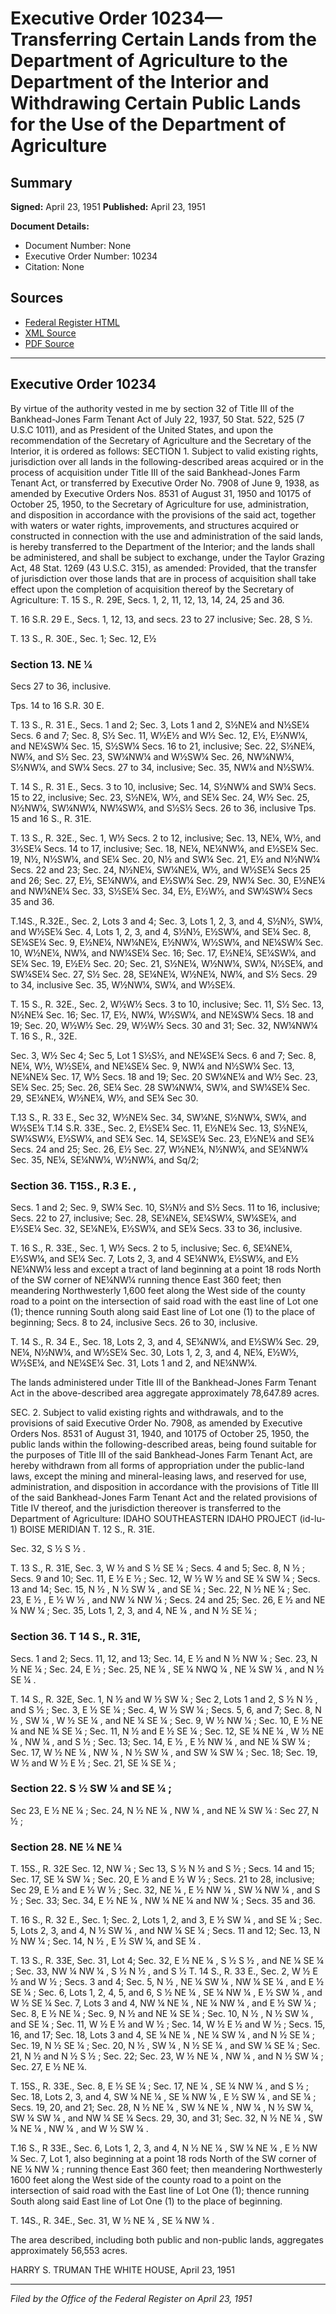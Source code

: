 # Executive Order 10234—Transferring Certain Lands from the Department of Agriculture to the Department of the Interior and Withdrawing Certain Public Lands for the Use of the Department of Agriculture

## Summary

**Signed:** April 23, 1951
**Published:** April 23, 1951

**Document Details:**
- Document Number: None
- Executive Order Number: 10234
- Citation: None

## Sources
- [Federal Register HTML](https://www.presidency.ucsb.edu/documents/executive-order-10234-transferring-certain-lands-from-the-department-agriculture-the)
- [XML Source](None)
- [PDF Source](None)

---

## Executive Order 10234

By virtue of the authority vested in me by section 32 of Title III of the Bankhead-Jones Farm Tenant Act of July 22, 1937, 50 Stat. 522, 525 (7 U.S.C 1011), and as President of the United States, and upon the recommendation of the Secretary of Agriculture and the Secretary of the Interior, it is ordered as follows:
SECTION 1. Subject to valid existing rights, jurisdiction over all lands in the following-described areas acquired or in the process of acquisition under Title III of the said Bankhead-Jones Farm Tenant Act, or transferred by Executive Order No. 7908 of June 9, 1938, as amended by Executive Orders Nos. 8531 of August 31, 1950 and 10175 of October 25, 1950, to the Secretary of Agriculture for use, administration, and disposition in accordance with the provisions of the said act, together with waters or water rights, improvements, and structures acquired or constructed in connection with the use and administration of the said lands, is hereby transferred to the Department of the Interior; and the lands shall be administered, and shall be subject to exchange, under the Taylor Grazing Act, 48 Stat. 1269 (43 U.S.C. 315), as amended: Provided, that the transfer of jurisdiction over those lands that are in process of acquisition shall take effect upon the completion of acquisition thereof by the Secretary of Agriculture:
T. 15 S., R. 29E,
Secs. 1, 2, 11, 12, 13, 14, 24, 25 and 36.

T. 16 S.R. 29 E.,
Secs. 1, 12, 13, and secs. 23 to 27 inclusive;
Sec. 28, S ½.

T. 13 S., R. 30E.,
Sec. 1;
Sec. 12, E½
### Section 13. NE ¼

Secs 27 to 36, inclusive.

Tps. 14 to 16 S.R. 30 E.

T. 13 S., R. 31 E.,
Secs. 1 and 2;
Sec. 3, Lots 1 and 2, S½NE¼ and N½SE¼
Secs. 6 and 7;
Sec. 8, S½
Sec. 11, W½E½ and W½
Sec. 12, E½, E½NW¼, and NE¼SW¼
Sec. 15, S½SW¼
Secs. 16 to 21, inclusive;
Sec. 22, S½NE¼, NW¼, and S½
Sec. 23, SW¼NW¼ and W½SW¼
Sec. 26, NW¼NW¼, S½NW¼, and SW¼
Secs. 27 to 34, inclusive;
Sec. 35, NW¼ and N½SW¼.

T. 14 S., R. 31 E.,
Secs. 3 to 10, inclusive;
Sec. 14, S½NW¼ and SW¼
Secs. 15 to 22, inclusive;
Sec. 23, S½NE¼, W½, and SE¼
Sec. 24, W½
Sec. 25, N½NW¼, SW¼NW¼, NW¼SW¼, and S½S½
Secs. 26 to 36, inclusive
Tps. 15 and 16 S., R. 31E.

T. 13 S., R. 32E.,
Sec. 1, W½
Secs. 2 to 12, inclusive;
Sec. 13, NE¼, W½, and 3½SE¼
Secs. 14 to 17, inclusive;
Sec. 18, NE¼, NE¼NW¼, and E½SE¼
Sec. 19, N½, N½SW¼, and SE¼
Sec. 20, N½ and SW¼
Sec. 21, E½ and N½NW¼
Secs. 22 and 23;
Sec. 24, N½NE¼, SW¼NE¼, W½, and W½SE¼
Secs 25 and 26;
Sec. 27, E½, SE¼NW¼, and E½SW¼
Sec. 29, NW¼
Sec. 30, E½NE¼ and NW¼NE¼
Sec. 33, S½SE¼
Sec. 34, E½, E½W½, and SW¼SW¼
Secs 35 and 36.

T.14S., R.32E.,
Sec. 2, Lots 3 and 4;
Sec. 3, Lots 1, 2, 3, and 4, S½N½, SW¼, and W½SE¼
Sec. 4, Lots 1, 2, 3, and 4, S½N½, E½SW¼, and SE¼
Sec. 8, SE¼SE¼
Sec. 9, E½NE¼, NW¼NE¼, E½NW¼, W½SW¼, and NE¼SW¼
Sec. 10, W½NE¼, NW¼, and NW¼SE¼
Sec. 16;
Sec. 17, E½NE¼, SE¼SW¼, and SE¼
Sec. 19, E½E½
Sec. 20;
Sec. 21, S½NE¼, W½NW¼, SW¼, N½SE¼, and SW¼SE¼
Sec. 27, S½
Sec. 28, SE¼NE¼, W½NE¼, NW¼, and S½
Secs. 29 to 34, inclusive
Sec. 35, W½NW¼, SW¼, and W½SE¼.

T. 15 S., R. 32E.,
Sec. 2, W½W½
Secs. 3 to 10, inclusive;
Sec. 11, S½
Sec. 13, N½NE¼
Sec. 16;
Sec. 17, E½, NW¼, W½SW¼, and NE¼SW¼
Secs. 18 and 19;
Sec. 20, W½W½
Sec. 29, W½W½
Secs. 30 and 31;
Sec. 32, NW¼NW¼
T. 16 S., R., 32E.

Sec. 3, W½
Sec 4;
Sec 5, Lot 1 S½S½, and NE¼SE¼
Secs. 6 and 7;
Sec. 8, NE¼, W½, W½SE¼, and NE¼SE¼
Sec. 9, NW¼ and N½SW¼
Sec. 13, NE¼NE¼
Sec. 17, W½
Secs. 18 and 19;
Sec. 20 SW¼NE¼ and W½
Sec. 23, SE¼
Sec. 25;
Sec. 26, SE¼
Sec. 28 SW¼NW¼, SW¼, and SW¼SE¼
Sec. 29, SE¼NE¼, W½NE¼, W½, and SE¼
Sec 30.

T.13 S., R. 33 E.,
Sec 32, W½NE¼
Sec. 34, SW¼NE, S½NW¼, SW¼, and W½SE¼
T.14 S.R. 33E.,
Sec. 2, E½SE¼
Sec. 11, E½NE¼
Sec. 13, S½NE¼, SW¼SW¼, E½SW¼, and SE¼
Sec. 14, SE¼SE¼
Sec. 23, E½NE¼ and SE¼
Secs. 24 and 25;
Sec. 26, E½
Sec. 27, W½NE¼, N½NW¼, and SE¼NW¼
Sec. 35, NE¼, SE¼NW¼, W½NW¼, and Sq/2;
### Section 36. T15S., R.3 E. ,

Secs. 1 and 2;
Sec. 9, SW¼
Sec. 10, S½N½ and S½
Secs. 11 to 16, inclusive;
Secs. 22 to 27, inclusive;
Sec. 28, SE¼NE¼, SE¼SW¼, SW¼SE¼, and E½SE¼
Sec. 32, SE¼NE¼, E½SW¼, and SE¼
Secs. 33 to 36, inclusive.

T. 16 S., R. 33E.,
Sec. 1, W½
Secs. 2 to 5, inclusive;
Sec. 6, SE¼NE¼, E½SW¼, and SE¼
Sec. 7, Lots 2, 3, and 4 SE¼NW¼, E½SW¼, and E½ NE¼NW¼ less and except a tract of land beginning at a point 18 rods North of the SW corner of NE¼NW¼ running thence East 360 feet; then meandering Northwesterly 1,600 feet along the West side of the county road to a point on the intersection of said road with the east line of Lot one (1); thence running South along said East line of Lot one (1) to the place of beginning;
Secs. 8 to 24, inclusive
Secs. 26 to 30, inclusive.

T. 14 S., R. 34 E.,
Sec. 18, Lots 2, 3, and 4, SE¼NW¼, and E½SW¼
Sec. 29, NE¼, N½NW¼, and W½SE¼
Sec. 30, Lots 1, 2, 3, and 4, NE¼, E½W½, W½SE¼, and NE¼SE¼
Sec. 31, Lots 1 and 2, and NE¼NW¼.

The lands administered under Title III of the Bankhead-Jones Farm Tenant Act in the above-described area aggregate approximately 78,647.89 acres.

SEC. 2. Subject to valid existing rights and withdrawals, and to the provisions of said Executive Order No. 7908, as amended by Executive Orders Nos. 8531 of August 31, 1940, and 10175 of October 25, 1950, the public lands within the following-described areas, being found suitable for the purposes of Title III of the said Bankhead-Jones Farm Tenant Act, are hereby withdrawn from all forms of appropriation under the public-land laws, except the mining and mineral-leasing laws, and reserved for use, administration, and disposition in accordance with the provisions of Title III of the said Bankhead-Jones Farm Tenant Act and the related provisions of Title IV thereof, and the jurisdiction thereover is transferred to the Department of Agriculture:
IDAHO
SOUTHEASTERN IDAHO PROJECT (id-lu-1)
BOISE MERIDIAN
T. 12 S., R. 31E.

Sec. 32, S ½ S ½ .

T. 13 S., R. 31E,
Sec. 3, W ½ and S ½ SE ¼ ;
Secs. 4 and 5;
Sec. 8, N ½ ;
Secs. 9 and 10;
Sec. 11, E ½ E ½ ;
Sec. 12, W ½ W ½ and SE ¼ SW ¼ ;
Secs. 13 and 14;
Sec. 15, N ½ , N ½ SW ¼ , and SE ¼ ;
Sec. 22, N ½ NE ¼ ;
Sec. 23, E ½ , E ½ W ½ , and NW ¼ NW ¼ ;
Secs. 24 and 25;
Sec. 26, E ½ and NE ¼ NW ¼ ;
Sec. 35, Lots 1, 2, 3, and 4, NE ¼ , and N ½ SE ¼ ;
### Section 36. T 14 S., R. 31E,

Secs. 1 and 2;
Secs. 11, 12, and 13;
Sec. 14, E ½ and N ½ NW ¼ ;
Sec. 23, N ½ NE ¼ ;
Sec. 24, E ½ ;
Sec. 25, NE ¼ , SE ¼ NWQ ¼ , NE ¼ SW ¼ , and N ½ SE ¼ .

T. 14 S., R. 32E,
Sec. 1, N ½ and W ½ SW ¼ ;
Sec 2, Lots 1 and 2, S ½ N ½ , and S ½ ;
Sec. 3, E ½ SE ¼ ;
Sec. 4, W ½ SW ¼ ;
Secs. 5, 6, and 7;
Sec. 8, N ½ , SW ¼ , W ½ SE ¼ , and NE ¼ SE ¼ ;
Sec. 9, W ½ NW ¼ ;
Sec. 10, E ½ NE ¼ and NE ¼ SE ¼ ;
Sec. 11, N ½ and E ½ SE ¼ ;
Sec. 12, SE ¼ NE ¼ , W ½ NE ¼ , NW ¼ , and S ½ ;
Sec. 13;
Sec. 14, E ½ , E ½ NW ¼ , and NE ¼ SW ¼ ;
Sec. 17, W ½ NE ¼ , NW ¼ , N ½ SW ¼ , and SW ¼ SW ¼ ;
Sec. 18;
Sec. 19, W ½ and W ½ E ½ ;
Sec. 21, SE ¼ SE ¼ ;
### Section 22. S ½ SW ¼ and SE ¼ ;

Sec 23, E ½ NE ¼ ;
Sec. 24, N ½ NE ¼ , NW ¼ , and NE ¼ SW ¼ :
Sec 27, N ½ ;
### Section 28. NE ¼ NE ¼

T. 15S., R. 32E
Sec. 12, NW ¼ ;
Sec 13, S ½ N ½ and S ½ ;
Secs. 14 and 15;
Sec. 17, SE ¼ SW ¼ ;
Sec. 20, E ½ and E ½ W ½ ;
Secs. 21 to 28, inclusive;
Sec 29, E ½ and E ½ W ½ ;
Sec. 32, NE ¼ , E ½ NW ¼ , SW ¼ NW ¼ , and S ½ ;
Sec. 33;
Sec. 34, E ½ NE ¼ , NW ¼ NE ¼ and NW ¼ ;
Secs. 35 and 36.

T. 16 S., R. 32 E.,
Sec. 1;
Sec. 2, Lots 1, 2, and 3, E ½ SW ¼ , and SE ¼ ;
Sec. 5, Lots 2, 3, and 4, N ½ SW ¼ , and NW ¼ SE ¼ ;
Secs. 11 and 12;
Sec. 13, N ½ NW ¼ ;
Sec. 14, N ½ , E ½ SW ¼, and SE ¼ .

T. 13 S., R. 33E,
Sec. 31, Lot 4;
Sec. 32, E ½ NE ¼ , S ½ S ½ , and NE ¼ SE ¼ ;
Sec. 33, NW ¼ NW ¼ , S ½ N ½ , and S ½
T. 14 S., R. 33 E.,
Sec. 2, W ½ E ½ and W ½ ;
Secs. 3 and 4;
Sec. 5, N ½ , NE ¼ SW ¼ , NW ¼ SE ¼ , and E ½ SE ¼ ;
Sec. 6, Lots 1, 2, 4, 5, and 6, S ½ NE ¼ , SE ¼ NW ¼ , E ½ SW ¼ , and W ½ SE ¼
Sec. 7, Lots 3 and 4, NW ¼ NE ¼ , NE ¼ NW ¼ , and E ½ SW ¼ ;
Sec. 8, E ½ NE ¼ ;
Sec. 9, N ½ and NE ¼ SE ¼ ;
Sec. 10, N ½ , N ½ SW ¼ , and SE ¼ ;
Sec. 11, W ½ E ½ and W ½ ;
Sec. 14, W ½ E ½ and W ½ ;
Secs. 15, 16, and 17;
Sec. 18, Lots 3 and 4, SE ¼ NE ¼ , NE ¼ SW ¼ , and N ½ SE ¼ ;
Sec. 19, N ½ SE ¼ ;
Sec. 20, N ½ , SW ¼ , N ½ SE ¼ , and SW ¼ SE ¼ ;
Sec. 21, N ½ and N ½ S ½ ;
Sec. 22;
Sec. 23, W ½ NE ¼ , NW ¼ , and N ½ SW ¼ ;
Sec. 27, E ½ NE ¼.

T. 15S., R. 33E.,
Sec. 8, E ½ SE ¼ ;
Sec. 17, NE ¼ , SE ¼ NW ¼ , and S ½ ;
Sec. 18, Lots 2, 3, and 4, SW ¼ NE ¼ , SE ¼ NW ¼ , E ½ SW ¼ , and SE ¼ ;
Secs. 19, 20, and 21;
Sec. 28, N ½ NE ¼ , SW ¼ NE ¼ , NW ¼ , N ½ SW ¼, SW ¼ SW ¼ , and NW ¼
SE ¼
Secs. 29, 30, and 31;
Sec. 32, N ½ NE ¼ , SW ¼ NE ¼ , NW ¼ , and W ½ SW ¼ .

T.16 S., R 33E.,
Sec. 6, Lots 1, 2, 3, and 4, N ½ NE ¼ , SW ¼ NE ¼ , E ½ NW ¼
Sec. 7, Lot 1, also beginning at a point 18 rods North of the SW corner of NE ¼ NW ¼ ; running thence East 360 feet; then meandering Northwesterly 1600 feet along the West side of the county road to a point on the intersection of said road with the East line of Lot One (1); thence running South along said East line of Lot One (1) to the place of beginning.

T. 14S., R. 34E.,
Sec. 31, W ½ NE ¼ , SE ¼ NW ¼ .

The area described, including both public and non-public lands, aggregates approximately 56,553 acres.

HARRY S. TRUMAN
THE WHITE HOUSE,
April 23, 1951

---

*Filed by the Office of the Federal Register on April 23, 1951*
